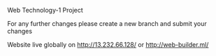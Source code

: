 Web Technology-1 Project

For any further changes please create a new branch and submit your changes

Website live globally on http://13.232.66.128/ or http://web-builder.ml/
